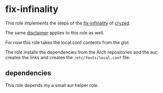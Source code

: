 # fix-infinality

This role implements the steps of the [fix-infinality](https://gist.github.com/cryzed/e002e7057435f02cc7894b9e748c5671) of [cryzed](https://gist.github.com/cryzed).

The same [disclaimer](https://gist.github.com/cryzed/e002e7057435f02cc7894b9e748c5671#file-fix-infinality-md) applies to this role as well.

For now this role takes the local.conf contents from the gist.

The role installs the dependencies from the Arch repositories and the aur, creates the links and creates the `/etc/fonts/local.conf` file.

## dependencies

This role depends my a small aur helper role.
